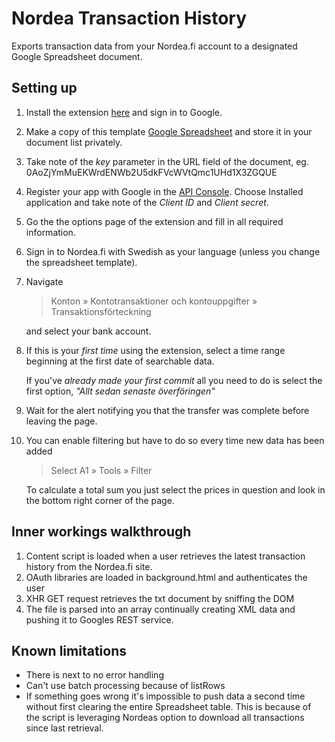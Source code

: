 # Nordea Transaction History

Exports transaction data from your Nordea.fi account to a designated Google
Spreadsheet document.

## Setting up

1.  Install the extension [here][crx] and sign in to Google.
2.  Make a copy of this template [Google Spreadsheet][]
    and store it in your document list privately.
3.  Take note of the *key* parameter in the URL field of the document,
    eg. 0AoZjYmMuEKWrdENWb2U5dkFVcWVtQmc1UHd1X3ZGQUE
4.  Register your app with Google in the [API Console][].
    Choose Installed application and take note of the *Client ID* and *Client secret*.
5.  Go the the options page of the extension and fill in all required information.
6.  Sign in to Nordea.fi with Swedish as your language (unless you change the
    spreadsheet template).
7.  Navigate

    > Konton » Kontotransaktioner och kontouppgifter » Transaktionsförteckning

    and select your bank account.
8.  If this is your *first time* using the extension, select a time range
    beginning at the first date of searchable data.

    If you've *already made your first commit* all you need to do is select the first
    option, *"Allt sedan senaste överföringen"*
9.  Wait for the alert notifying you that the transfer was complete before leaving the page.
10. You can enable filtering but have to do so every time new data has been added
    
    > Select A1 » Tools » Filter

    To calculate a total sum you just select the prices in question and look in the bottom
    right corner of the page.

[crx]: https://github.com/oxyc/Chrome-Extensions/raw/master/Nordea/Nordea.crx
[Google Spreadsheet]: https://docs.google.com/spreadsheet/ccc?key=0AoZjYmMuEKWrdENWb2U5dkFVcWVtQmc1UHd1X3ZGQUE&hl=en_US#gid=0
[API Console]: https://code.google.com/apis/console/

## Inner workings walkthrough

1.  Content script is loaded when a user retrieves the latest transaction
    history from the Nordea.fi site.
2.  OAuth libraries are loaded in background.html and authenticates the user
3.  XHR GET request retrieves the txt document by sniffing the DOM
4.  The file is parsed into an array continually creating XML data and pushing
    it to Googles REST service.

## Known limitations
-   There is next to no error handling
-   Can't use batch processing because of listRows
-   If something goes wrong it's impossible to push data a second time without
    first clearing the entire Spreadsheet table. This is because of the script
    is leveraging Nordeas option to download all transactions since last
    retrieval.
